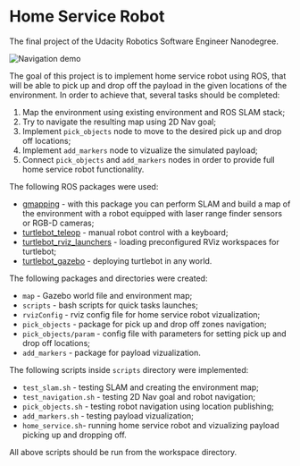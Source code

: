 # Home Service Robot

The final project of the Udacity Robotics Software Engineer Nanodegree.

![Navigation demo](https://github.com/grygoryant/udacity_rse_p5/blob/master/img/navigation.gif "Navigation demo")

The goal of this project is to implement home service robot using ROS, that will be able to pick up and drop off the payload in the given locations of the environment.
In order to achieve that, several tasks should be completed:

1. Map the environment using existing environment and ROS SLAM stack;
2. Try to navigate the resulting map using 2D Nav goal;
3. Implement `pick_objects` node to move to the desired pick up and drop off locations;
4. Implement `add_markers` node to vizualize the simulated payload;
5. Connect `pick_objects` and `add_markers` nodes in order to provide full home service robot functionality.

The following ROS packages were used:
* [gmapping](http://wiki.ros.org/gmapping) - with this package you can perform SLAM and build a map of the environment with a robot equipped with laser range finder sensors or RGB-D cameras;
* [turtlebot_teleop](http://wiki.ros.org/turtlebot_teleop) - manual robot control with a keyboard;
* [turtlebot_rviz_launchers](http://wiki.ros.org/turtlebot_rviz_launchers) - loading preconfigured RViz workspaces for turtlebot;
* [turtlebot_gazebo](http://wiki.ros.org/turtlebot_gazebo) - deploying turtlebot in any world.

The following packages and directories were created:
* `map` - Gazebo world file and environment map;
* `scripts` - bash scripts for quick tasks launches;
* `rvizConfig` - rviz config file for home service robot vizualization;
* `pick_objects` - package for pick up and drop off zones navigation;
* `pick_objects/param` - config file with parameters for setting pick up and drop off locations;
* `add_markers` - package for payload vizualization.

The following scripts inside `scripts` directory were implemented:
* `test_slam.sh` - testing SLAM and creating the environment map;
* `test_navigation.sh` - testing 2D Nav goal and robot navigation;
* `pick_objects.sh` - testing robot navigation using location publishing;
* `add_markers.sh` - testing payload vizualization;
* `home_service.sh`- running home service robot and vizualizing payload picking up and dropping off.

All above scripts should be run from the workspace directory.
